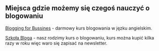 ## Miejsca gdzie możemy się czegoś nauczyć o blogowaniu

[Blogging for Bussines](https://ahrefs.com/academy/blogging-for-business/) - darmowy kurs blogowania w jęzku angielskim.

[Szkoła Bloga](https://akademia.pl/) - nasz rodzimy kurs o blogowaniu, kurs można kupić kilka razy w roku więc waro się zapisać na newsletter.
